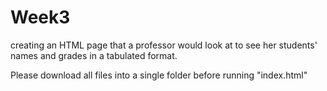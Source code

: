 # Week3
creating an HTML page that a professor would look at to see her students' names and grades in a tabulated format.

Please download all files into a single folder before running "index.html"
